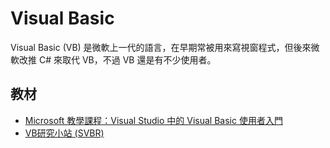 # Visual Basic

Visual Basic (VB) 是微軟上一代的語言，在早期常被用來寫視窗程式，但後來微軟改推 C# 來取代 VB，不過 VB 還是有不少使用者。

## 教材

* [Microsoft 教學課程：Visual Studio 中的 Visual Basic 使用者入門](https://docs.microsoft.com/zh-tw/visualstudio/get-started/visual-basic/tutorial-console?view=vs-2019)
* [VB研究小站 (SVBR)](http://www.svbr8.url.tw/Prg_Basic/Guide/VB(VB6.0)/home_basic_guide.php)